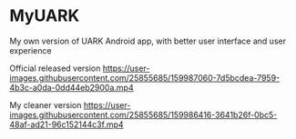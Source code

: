 # MyUARK
My own version of UARK Android app, with better user interface and user experience

Official released version
https://user-images.githubusercontent.com/25855685/159987060-7d5bcdea-7959-4b3c-a0da-0dd44eb2900a.mp4


My cleaner version
https://user-images.githubusercontent.com/25855685/159986416-3641b26f-0bc5-48af-ad21-96c152144c3f.mp4

